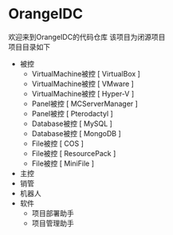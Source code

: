 # OrangeIDC

欢迎来到OrangeIDC的代码仓库 该项目为闭源项目  
项目目录如下
- 被控
  - VirtualMachine被控 [ VirtualBox ]
  - VirtualMachine被控 [ VMware ]
  - VirtualMachine被控 [ Hyper-V ]
  - Panel被控 [ MCServerManager ]
  - Panel被控 [ Pterodactyl ]
  - Database被控 [ MySQL ]
  - Database被控 [ MongoDB ]
  - File被控 [ COS ]
  - File被控 [ ResourcePack ]
  - File被控 [ MiniFile ]
- 主控
- 销管
- 机器人
- 软件
  - 项目部署助手
  - 项目管理助手
